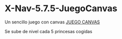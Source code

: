 # X-Nav-5.7.5-JuegoCanvas
Un sencillo juego con canvas
<a href="http://djuanes87.github.io/X-Nav-5.7.6-JuegoCanvas"> JUEGO CANVAS </a>
<p>Se sube de nivel cada 5 princesas cogidas </p>
